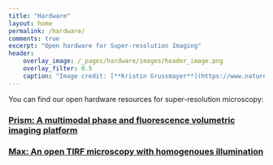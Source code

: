 ```yaml
---
title: "Hardware"
layout: home
permalink: /hardware/
comments: true
excerpt: "Open hardware for Super-resolution Imaging"
header: 
    overlay_image: /_pages/hardware/images/header_image.png
    overlay_filter: 0.5
    caption: "Image credit: [**Kristin Grussmayer**](https://www.nature.com/articles/ncomms6830)"
---
```

You can find our open hardware resources for super-resolution microscopy:
### [Prism: A multimodal phase and fluorescence volumetric imaging platform](/hardware/prism) 
### [Max: An open TIRF microscopy with homogenoues illumination](/hardware/Max)